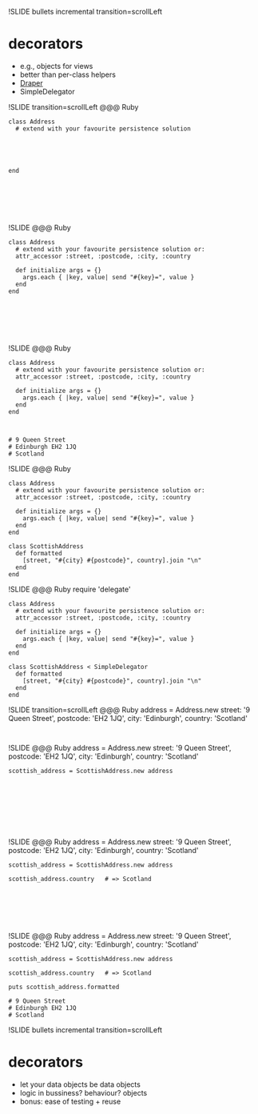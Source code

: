 !SLIDE bullets incremental transition=scrollLeft
# decorators
* e.g., objects for views
* better than per-class helpers
* [Draper](https://github.com/jcasimir/draper)
* SimpleDelegator

!SLIDE transition=scrollLeft
    @@@ Ruby


    class Address
      # extend with your favourite persistence solution





    end





     

!SLIDE
    @@@ Ruby


    class Address
      # extend with your favourite persistence solution or:
      attr_accessor :street, :postcode, :city, :country

      def initialize args = {}
        args.each { |key, value| send "#{key}=", value }
      end
    end





     

!SLIDE
    @@@ Ruby


    class Address
      # extend with your favourite persistence solution or:
      attr_accessor :street, :postcode, :city, :country

      def initialize args = {}
        args.each { |key, value| send "#{key}=", value }
      end
    end



    # 9 Queen Street
    # Edinburgh EH2 1JQ
    # Scotland

!SLIDE
    @@@ Ruby


    class Address
      # extend with your favourite persistence solution or:
      attr_accessor :street, :postcode, :city, :country

      def initialize args = {}
        args.each { |key, value| send "#{key}=", value }
      end
    end

    class ScottishAddress
      def formatted
        [street, "#{city} #{postcode}", country].join "\n"
      end
    end

!SLIDE
    @@@ Ruby
    require 'delegate'

    class Address
      # extend with your favourite persistence solution or:
      attr_accessor :street, :postcode, :city, :country

      def initialize args = {}
        args.each { |key, value| send "#{key}=", value }
      end
    end

    class ScottishAddress < SimpleDelegator
      def formatted
        [street, "#{city} #{postcode}", country].join "\n"
      end
    end

!SLIDE transition=scrollLeft
    @@@ Ruby
    address = Address.new street: '9 Queen Street',
        postcode: 'EH2 1JQ', city: 'Edinburgh', country: 'Scotland'









     

!SLIDE
    @@@ Ruby
    address = Address.new street: '9 Queen Street',
        postcode: 'EH2 1JQ', city: 'Edinburgh', country: 'Scotland'

    scottish_address = ScottishAddress.new address







     

!SLIDE
    @@@ Ruby
    address = Address.new street: '9 Queen Street',
        postcode: 'EH2 1JQ', city: 'Edinburgh', country: 'Scotland'

    scottish_address = ScottishAddress.new address

    scottish_address.country   # => Scotland





     

!SLIDE
    @@@ Ruby
    address = Address.new street: '9 Queen Street',
        postcode: 'EH2 1JQ', city: 'Edinburgh', country: 'Scotland'

    scottish_address = ScottishAddress.new address

    scottish_address.country   # => Scotland

    puts scottish_address.formatted

    # 9 Queen Street
    # Edinburgh EH2 1JQ
    # Scotland

!SLIDE bullets incremental transition=scrollLeft

# decorators
* let your data objects be data objects
* logic in bussiness? behaviour? objects
* bonus: ease of testing + reuse

